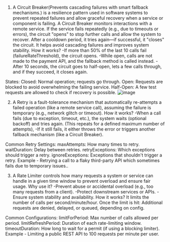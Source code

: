 1. A Circuit Breaker(Prevents cascading failures with smart fallback mechanisms.) is a resilience pattern used in software systems to prevent repeated failures and allow graceful recovery when a service or component is failing.
A Circuit Breaker monitors interactions with a remote service. If the service fails repeatedly (e.g., due to timeouts or errors), the circuit "opens" to stop further calls and allow the system to recover. After a cooldown period, it tries again—if successful, it "closes" the circuit.
It helps avoid cascading failures and improves system stability.
How it works? -If more than 50% of the last 10 calls fail (failureRateThreshold), the circuit opens. -While open, calls are not made to the payment API, and the fallback method is called instead. -After 10 seconds, the circuit goes to half-open, lets a few calls through, and if they succeed, it closes again.

States:
Closed: Normal operation; requests go through.
Open: Requests are blocked to avoid overwhelming the failing service.
Half-Open: A few test requests are allowed to check if recovery is possible.
![image](https://github.com/user-attachments/assets/4ebf79b5-0175-44d4-9ea7-ee0dc6f65310)


2. A Retry is a fault-tolerance mechanism that automatically re-attempts a failed operation (like a remote service call), assuming the failure is temporary (e.g., network glitch or timeout).
How it works? -When a call fails (due to exception, timeout, etc.), the system waits (optional backoff) and tries again.  (This repeats for a defined maximum number of attempts), -If it still fails, it either throws the error or triggers another fallback mechanism (like a Circuit Breaker).

Common Retry Settings:
maxAttempts: How many times to retry.
waitDuration: Delay between retries.
retryExceptions: Which exceptions should trigger a retry.
ignoreExceptions: Exceptions that shouldn't trigger a retry.
Example -  Retrying a call to a flaky third-party API which sometimes fails due to temporary issues..

3. A Rate Limiter controls how many requests a system or service can handle in a given time window to prevent overload and ensure fair usage.
Why use it? -Prevent abuse or accidental overload (e.g., too many requests from a client). -Protect downstream services or APIs. -Ensure system stability and availability.
How it works? It limits the number of calls per second/minute/hour. Once the limit is hit: Additional requests are denied, delayed, or queued, depending on config.

Common Configurations:
limitForPeriod: Max number of calls allowed per period.
limitRefreshPeriod: Duration of each rate-limiting window.
timeoutDuration: How long to wait for a permit (if using a blocking limiter).
Example - Limiting a public REST API to 100 requests per minute per user.
